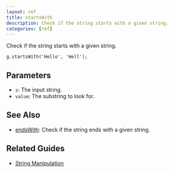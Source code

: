 ```yaml
---
layout: ref
title: startsWith
description: Check if the string starts with a given string.
categories: [ref]
---
```

Check if the string starts with a given string.

    g.startsWith('Hello', 'Hell');

## Parameters
- `s`: The input string.
- `value`: The substring to look for.

## See Also
- [endsWith](/ref/endsWith.html): Check if the string ends with a given string.

## Related Guides
- [String Manipulation](/guide/string.html)
